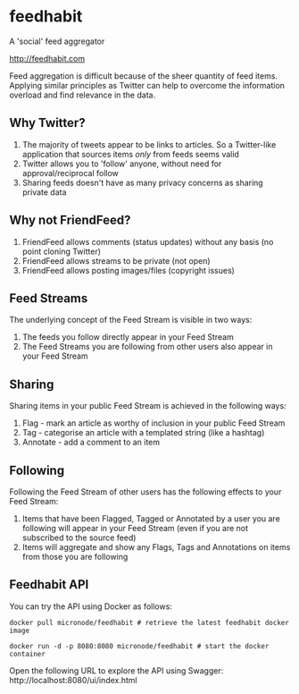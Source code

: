 feedhabit
=========

A 'social' feed aggregator

http://feedhabit.com

Feed aggregation is difficult because of the sheer quantity of feed items. Applying similar principles as Twitter
can help to overcome the information overload and find relevance in the data.

Why Twitter?
------------

 1. The majority of tweets appear to be links to articles. So a Twitter-like application that sources items _only_ from feeds seems valid
 2. Twitter allows you to 'follow' anyone, without need for approval/reciprocal follow
 3. Sharing feeds doesn't have as many privacy concerns as sharing private data

Why not FriendFeed?
-------------------

 1. FriendFeed allows comments (status updates) without any basis (no point cloning Twitter)
 2. FriendFeed allows streams to be private (not open)
 3. FriendFeed allows posting images/files (copyright issues)

Feed Streams
------------

The underlying concept of the Feed Stream is visible in two ways:

 1. The feeds you follow directly appear in your Feed Stream
 2. The Feed Streams you are following from other users also appear in your Feed Stream

Sharing
-------

Sharing items in your public Feed Stream is achieved in the following ways:

 1. Flag - mark an article as worthy of inclusion in your public Feed Stream
 2. Tag - categorise an article with a templated string (like a hashtag)
 3. Annotate - add a comment to an item

Following
---------

Following the Feed Stream of other users has the following effects to your Feed Stream:

 1. Items that have been Flagged, Tagged or Annotated by a user you are following will appear in your Feed Stream (even if you are not subscribed to the source feed)
 2. Items will aggregate and show any Flags, Tags and Annotations on items from those you are following

## Feedhabit API

You can try the API using Docker as follows:

`docker pull micronode/feedhabit # retrieve the latest feedhabit docker image`

`docker run -d -p 8080:8080 micronode/feedhabit # start the docker container`

Open the following URL to explore the API using Swagger: http://localhost:8080/ui/index.html

